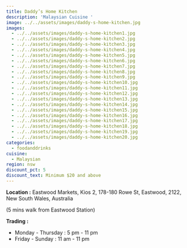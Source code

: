 ```yaml
---
title: Daddy’s Home Kitchen
description: 'Malaysian Cuisine '
image: ../../assets/images/daddy-s-home-kitchen.jpg
images:
  - ../../assets/images/daddy-s-home-kitchen1.jpg
  - ../../assets/images/daddy-s-home-kitchen2.jpg
  - ../../assets/images/daddy-s-home-kitchen3.jpg
  - ../../assets/images/daddy-s-home-kitchen4.jpg
  - ../../assets/images/daddy-s-home-kitchen5.jpg
  - ../../assets/images/daddy-s-home-kitchen6.jpg
  - ../../assets/images/daddy-s-home-kitchen7.jpg
  - ../../assets/images/daddy-s-home-kitchen8.jpg
  - ../../assets/images/daddy-s-home-kitchen9.jpg
  - ../../assets/images/daddy-s-home-kitchen10.jpg
  - ../../assets/images/daddy-s-home-kitchen11.jpg
  - ../../assets/images/daddy-s-home-kitchen12.jpg
  - ../../assets/images/daddy-s-home-kitchen13.jpg
  - ../../assets/images/daddy-s-home-kitchen14.jpg
  - ../../assets/images/daddy-s-home-kitchen15.jpg
  - ../../assets/images/daddy-s-home-kitchen16.jpg
  - ../../assets/images/daddy-s-home-kitchen17.jpg
  - ../../assets/images/daddy-s-home-kitchen18.jpg
  - ../../assets/images/daddy-s-home-kitchen19.jpg
  - ../../assets/images/daddy-s-home-kitchen20.jpg
categories:
  - foodanddrinks
cuisine:
  - Malaysian
region: nsw
discount_pct: 5
discount_text: Minimum $20 and above
---
```


**Location :** Eastwood Markets, Kios 2, 178-180 Rowe St, Eastwood, 2122, New South Wales, Australia

(5 mins walk from Eastwood Station)

**Trading :**

- Monday - Thursday : 5 pm - 11 pm
- Friday - Sunday : 11 am - 11 pm
